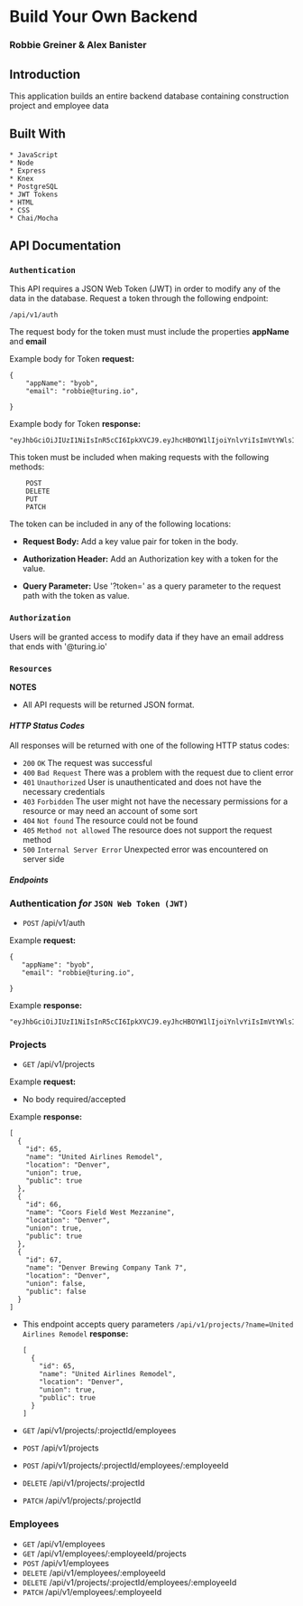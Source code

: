 # Build Your Own Backend

### Robbie Greiner & Alex Banister

## Introduction

 This application builds an entire backend database containing construction project and employee data

## Built With

```
* JavaScript
* Node
* Express
* Knex
* PostgreSQL
* JWT Tokens
* HTML
* CSS
* Chai/Mocha
```


## API Documentation

### `Authentication`

 This API requires a JSON Web Token (JWT) in order to modify any of the data in the database. Request a token through the following endpoint:

`/api/v1/auth`

 The request body for the token must must include the properties **appName** and **email**

 Example body for Token **request:**
```
{
    "appName": "byob",
    "email": "robbie@turing.io",

}
```

 Example body for Token **response:**
```
"eyJhbGciOiJIUzI1NiIsInR5cCI6IpkXVCJ9.eyJhcHBOYW1lIjoiYnlvYiIsImVtYWlsIjoicm9iYmllQHR1cmluZy5pbyJ9.xhqE8SYBJP7V2zif9UgrIVVuyqyNDiRRsQ8asrt7ODA"
```

 This token must be included when making requests with the following methods:
```
    POST
    DELETE
    PUT
    PATCH
```
 The token can be included in any of the following locations:

- **Request Body:** Add a key value pair for token in the body.

- **Authorization Header:** Add an Authorization key with a token for the value.

- **Query Parameter:** Use '?token=' as a query parameter to the request path with the token as value.

### `Authorization`

 Users will be granted access to modify data if they have an email address that ends with '@turing.io'

### `Resources`

 **NOTES**

- All API requests will be returned JSON format.

#### _HTTP Status Codes_
All responses will be returned with one of the following HTTP status codes:

* `200` `OK` The request was successful
* `400` `Bad Request` There was a problem with the request due to client error
* `401` `Unauthorized` User is unauthenticated and does not have the necessary credentials
* `403` `Forbidden`  The user might not have the necessary permissions for a resource or may need an account of some sort
* `404` `Not found` The resource could not be found
* `405` `Method not allowed` The resource does not support the request method
* `500` `Internal Server Error` Unexpected error was encountered on server side

#### _Endpoints_

### Authentication _for_ `JSON Web Token (JWT)`

- <code>POST</code> /api/v1/auth

Example **request:**
```
{
   "appName": "byob",
   "email": "robbie@turing.io",

}
```

Example **response:**
```
"eyJhbGciOiJIUzI1NiIsInR5cCI6IpkXVCJ9.eyJhcHBOYW1lIjoiYnlvYiIsImVtYWlsIjoicm9iYmllQHR1cmluZy5pbyJ9.xhqE8SYBJP7V2zif9UgrIVVuyqyNDiRRsQ8asrt7ODA"
```

### Projects

- <code>GET</code> /api/v1/projects

Example **request:**
  - No body required/accepted

Example **response:**
```
[
  {
    "id": 65,
    "name": "United Airlines Remodel",
    "location": "Denver",
    "union": true,
    "public": true
  },
  {
    "id": 66,
    "name": "Coors Field West Mezzanine",
    "location": "Denver",
    "union": true,
    "public": true
  },
  {
    "id": 67,
    "name": "Denver Brewing Company Tank 7",
    "location": "Denver",
    "union": false,
    "public": false
  }
]
```
  - This endpoint accepts query parameters
    <code>/api/v1/projects/?name=United Airlines Remodel</code>
    **response:**
    ```
    [
      {
        "id": 65,
        "name": "United Airlines Remodel",
        "location": "Denver",
        "union": true,
        "public": true
      }
    ]
    ```
    

- <code>GET</code> /api/v1/projects/:projectId/employees
- <code>POST</code> /api/v1/projects
- <code>POST</code> /api/v1/projects/:projectId/employees/:employeeId
- <code>DELETE</code> /api/v1/projects/:projectId
- <code>PATCH</code> /api/v1/projects/:projectId


### Employees

- <code>GET</code> /api/v1/employees
- <code>GET</code> /api/v1/employees/:employeeId/projects
- <code>POST</code> /api/v1/employees
- <code>DELETE</code> /api/v1/employees/:employeeId
- <code>DELETE</code> /api/v1/projects/:projectId/employees/:employeeId
- <code>PATCH</code> /api/v1/employees/:employeeId
